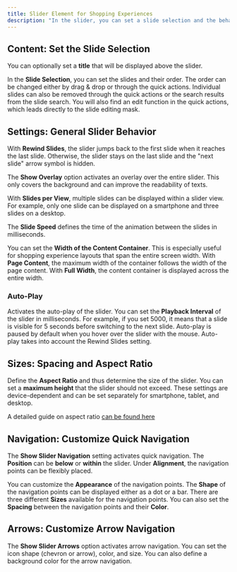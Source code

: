 ```yaml
---
title: Slider Element for Shopping Experiences
description: "In the slider, you can set a slide selection and the behavior and appearance of the slider. You can find the slider element in the block selection group Elysium Blocks in the Shopping Experiences."
---
```


## Content: Set the Slide Selection

You can optionally set a **title** that will be displayed above the slider.

In the **Slide Selection**, you can set the slides and their order. The order can be changed either by drag & drop or through the quick actions. Individual slides can also be removed through the quick actions or the search results from the slide search. You will also find an edit function in the quick actions, which leads directly to the slide editing mask.

## Settings: General Slider Behavior

With **Rewind Slides**, the slider jumps back to the first slide when it reaches the last slide. Otherwise, the slider stays on the last slide and the "next slide" arrow symbol is hidden.

The **Show Overlay** option activates an overlay over the entire slider. This only covers the background and can improve the readability of texts.

With **Slides per View**, multiple slides can be displayed within a slider view. For example, only one slide can be displayed on a smartphone and three slides on a desktop.

The **Slide Speed** defines the time of the animation between the slides in milliseconds.

You can set the **Width of the Content Container**. This is especially useful for shopping experience layouts that span the entire screen width.
With **Page Content**, the maximum width of the container follows the width of the page content. With **Full Width**, the content container is displayed across the entire width.

### Auto-Play

Activates the auto-play of the slider. You can set the **Playback Interval** of the slider in milliseconds. For example, if you set 5000, it means that a slide is visible for 5 seconds before switching to the next slide. Auto-play is paused by default when you hover over the slider with the mouse. Auto-play takes into account the Rewind Slides setting.

## Sizes: Spacing and Aspect Ratio

Define the **Aspect Ratio** and thus determine the size of the slider. You can set a **maximum height** that the slider should not exceed. These settings are device-dependent and can be set separately for smartphone, tablet, and desktop.

A detailed guide on aspect ratio [can be found here](/en/guides/sizing-and-aspect-ratio)

## Navigation: Customize Quick Navigation
The **Show Slider Navigation** setting activates quick navigation. The **Position** can be **below** or **within** the slider. Under **Alignment**, the navigation points can be flexibly placed.

You can customize the **Appearance** of the navigation points. The **Shape** of the navigation points can be displayed either as a dot or a bar. There are three different **Sizes** available for the navigation points. You can also set the **Spacing** between the navigation points and their **Color**.

## Arrows: Customize Arrow Navigation
The **Show Slider Arrows** option activates arrow navigation. You can set the icon shape (chevron or arrow), color, and size. You can also define a background color for the arrow navigation.

